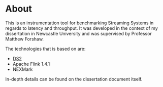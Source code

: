 # About

This is an instrumentation tool for benchmarking Streaming Systems in regards to latency and throughput.
It was developed in the context of my dissertation in Newcastle University and was supervised by Professor
Matthew Forshaw.

The technologies that is based on are:

* [DS2](https://github.com/strymon-system/ds2)
* Apache Flink 1.4.1
* NEXMark

In-depth details can be found on the dissertation document itself.
